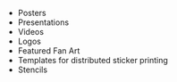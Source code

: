 - Posters 
- Presentations 
- Videos 
- Logos 
- Featured Fan Art 
- Templates for distributed sticker printing 
- Stencils 